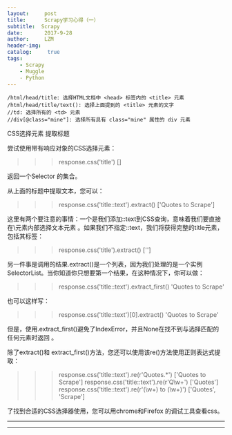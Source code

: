 ```yaml
---
layout:     post
title:      Scrapy学习心得（一）
subtitle:  Scrapy
date:       2017-9-28
author:     LZM
header-img: 
catalog: 	 true
tags:
    - Scrapy
    - Muggle
    - Python
---
```


    /html/head/title: 选择HTML文档中 <head> 标签内的 <title> 元素
    /html/head/title/text(): 选择上面提到的 <title> 元素的文字
    //td: 选择所有的 <td> 元素
    //div[@class="mine"]: 选择所有具有 class="mine" 属性的 div 元素
    

CSS选择元素
提取标题

尝试使用带有响应对象的CSS选择元素：

>>> response.css('title')
[<Selector xpath='descendant-or-self::title' data='<title>Quotes to Scrape</title>'>]

返回一个Selector 的集合。

从上面的标题中提取文本，您可以：

>>> response.css('title::text').extract()
['Quotes to Scrape']

这里有两个要注意的事情：一个是我们添加::text到CSS查询，意味着我们要直接在\元素内部选择文本元素 。如果我们不指定::text，我们将获得完整的title元素，包括其标签：

>>> response.css('title').extract()
['<title>Quotes to Scrape</title>']


另一件事是调用的结果.extract()是一个列表，因为我们处理的是一个实例SelectorList。当你知道你只想要第一个结果，在这种情况下，你可以做：

>>> response.css('title::text').extract_first()
'Quotes to Scrape'


也可以这样写：

>>> response.css('title::text')[0].extract()
'Quotes to Scrape'

但是，使用.extract_first()避免了IndexError，并且None在找不到与选择匹配的任何元素时返回 。

除了extract()和 extract_first()方法，您还可以使用该re()方法使用正则表达式提取：

>>> response.css('title::text').re(r'Quotes.*')
['Quotes to Scrape']
>>> response.css('title::text').re(r'Q\w+')
['Quotes']
>>> response.css('title::text').re(r'(\w+) to (\w+)')
['Quotes', 'Scrape']



了找到合适的CSS选择器使用，您可以用chrome和Firefox 的调试工具查看css。

----------------------------------------------------------------------
----------------------------------------------------------------------




